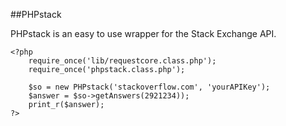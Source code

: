 ##PHPstack

PHPstack is an easy to use wrapper for the Stack Exchange API.

    <?php
        require_once('lib/requestcore.class.php');
        require_once('phpstack.class.php');

        $so = new PHPstack('stackoverflow.com', 'yourAPIKey');
        $answer = $so->getAnswers(2921234));
        print_r($answer);
    ?>